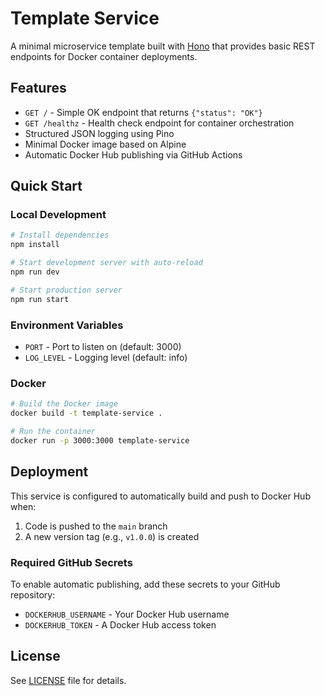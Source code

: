 # Template Service

A minimal microservice template built with [Hono](https://hono.dev/) that provides basic REST endpoints for Docker container deployments.

## Features

- `GET /` - Simple OK endpoint that returns `{"status": "OK"}`
- `GET /healthz` - Health check endpoint for container orchestration
- Structured JSON logging using Pino
- Minimal Docker image based on Alpine
- Automatic Docker Hub publishing via GitHub Actions

## Quick Start

### Local Development

```bash
# Install dependencies
npm install

# Start development server with auto-reload
npm run dev

# Start production server
npm run start
```

### Environment Variables

- `PORT` - Port to listen on (default: 3000)
- `LOG_LEVEL` - Logging level (default: info)

### Docker

```bash
# Build the Docker image
docker build -t template-service .

# Run the container
docker run -p 3000:3000 template-service
```

## Deployment

This service is configured to automatically build and push to Docker Hub when:

1. Code is pushed to the `main` branch
2. A new version tag (e.g., `v1.0.0`) is created

### Required GitHub Secrets

To enable automatic publishing, add these secrets to your GitHub repository:

- `DOCKERHUB_USERNAME` - Your Docker Hub username
- `DOCKERHUB_TOKEN` - A Docker Hub access token

## License

See [LICENSE](LICENSE) file for details.